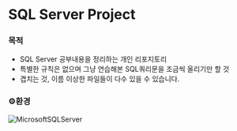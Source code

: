 # SQL Server Project

### 목적
- SQL Server 공부내용을 정리하는 개인 리포지토리
- 특별한 규칙은 없으며 그냥 연습해본 SQL쿼리문을 조금씩 올리기만 할 것 
- 겹치는 것, 이름 이상한 파일들이 다수 있을 수 있습니다.


### ⚙️환경
![MicrosoftSQLServer](https://img.shields.io/badge/Microsoft%20SQL%20Sever-CC2927?style=for-the-badge&logo=microsoft%20sql%20server&logoColor=white)
